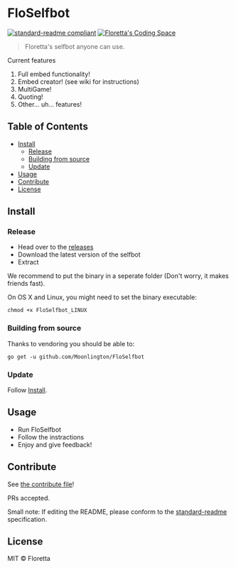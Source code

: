 # FloSelfbot

[![standard-readme compliant](https://img.shields.io/badge/standard--readme-OK-green.svg?style=flat-square)](https://github.com/RichardLitt/standard-readme)
[![Floretta's Coding Space](https://img.shields.io/badge/discord-Floretta's%20Coding%20Space-738bd7.svg?style=flat-square)](https://discordapp.com/invite/pPxa93F)

> Floretta&#39;s selfbot anyone can use.

Current features

1.  Full embed functionality!
2.  Embed creator! (see wiki for instructions)
3.  MultiGame!
4.  Quoting!
5.  Other... uh... features!

## Table of Contents

-   [Install](#install)
    -   [Release](#release)
    -   [Building from source](#building-from-source)
    -   [Update](#update)
-   [Usage](#usage)
-   [Contribute](#contribute)
-   [License](#license)

## Install

### Release
-   Head over to the [releases](https://github.com/Moonlington/FloSelfbot/releases)
-   Download the latest version of the selfbot
-   Extract

We recommend to put the binary in a seperate folder (Don't worry, it makes friends fast).

On OS X and Linux, you might need to set the binary executable:

```
chmod +x FloSelfbot_LINUX
```

### Building from source

Thanks to vendoring you should be able to:

```
go get -u github.com/Moonlington/FloSelfbot
```

### Update

Follow [Install](#install).

## Usage

-   Run FloSelfbot
-   Follow the instractions
-   Enjoy and give feedback!


## Contribute

See [the contribute file](contribute.md)!

PRs accepted.

Small note: If editing the README, please conform to the [standard-readme](https://github.com/RichardLitt/standard-readme) specification.

## License

MIT © Floretta
